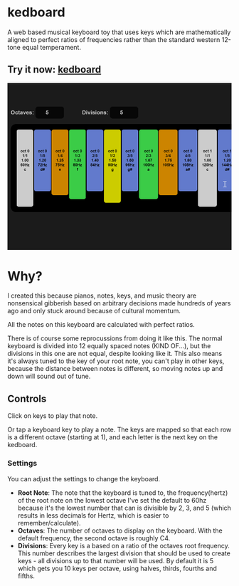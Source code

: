 # kedboard

A web based musical keyboard toy that uses keys which are mathematically aligned to perfect ratios of frequencies rather than the standard western 12-tone equal temperament. 

## Try it now: [kedboard](https://skeddles.github.io/kedboard/)

![example image](./image.png)

# Why?

I created this because pianos, notes, keys, and music theory are nonsensical gibberish based on arbitrary decisions made hundreds of years ago and only stuck around because of cultural momentum.

All the notes on this keyboard are calculated with perfect ratios.

There is of course some reprocussions from doing it like this. The normal keyboard is divided into 12 equally spaced notes (KIND OF...), but the divisions in this one are not equal, despite looking like it. This also means it's always tuned to the key of your root note, you can't play in other keys, because the distance between notes is different, so moving notes up and down will sound out of tune.

## Controls 

Click on keys to play that note.

Or tap a keyboard key to play a note. The keys are mapped so that each row is a different octave (starting at 1), and each letter is the next key on the kedboard.

### Settings

You can adjust the settings to change the keyboard. 
- **Root Note**: The note that the keyboard is tuned to, the frequency(hertz) of the root note on the lowest octave I've set the default to 60hz because it's the lowest number that can is divisible by 2, 3, and 5 (which results in less decimals for Hertz, which is easier to remember/calculate).
- **Octaves**: The number of octaves to display on the keyboard. With the default frequency, the second octave is roughly C4. 
- **Divisions**: Every key is a based on a ratio of the octaves root frequency. This number describes the largest division that should be used to create keys - all divisions up to that number will be used. By default it is 5 which gets you 10 keys per octave, using halves, thirds, fourths and fifths.